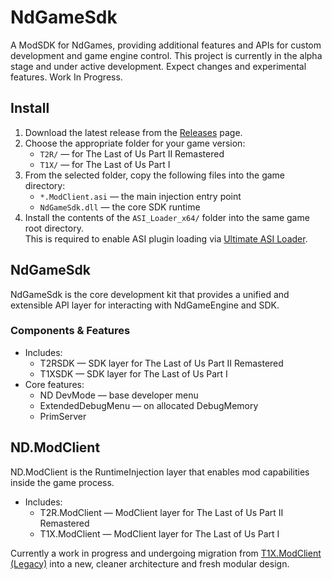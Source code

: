 # NdGameSdk
A ModSDK for NdGames, providing additional features and APIs for custom development and game engine control.
This project is currently in the alpha stage and under active development. Expect changes and experimental features. Work In Progress.

## Install

1. Download the latest release from the [Releases](https://github.com/ChartedClickers/NdGameSdk/releases/latest) page.
2. Choose the appropriate folder for your game version:
   - `T2R/` — for The Last of Us Part II Remastered
   - `T1X/` — for The Last of Us Part I
3. From the selected folder, copy the following files into the game directory:
   - `*.ModClient.asi` — the main injection entry point
   - `NdGameSdk.dll` — the core SDK runtime
4. Install the contents of the `ASI_Loader_x64/` folder into the same game root directory.  
   This is required to enable ASI plugin loading via [Ultimate ASI Loader](https://github.com/ThirteenAG/Ultimate-ASI-Loader).

## NdGameSdk

NdGameSdk is the core development kit that provides a unified and extensible API layer for interacting with NdGameEngine and SDK.

### Components & Features

- Includes:
  - T2RSDK — SDK layer for The Last of Us Part II Remastered
  - T1XSDK — SDK layer for The Last of Us Part I
- Core features:
  - ND DevMode — base developer menu
  - ExtendedDebugMenu — on allocated DebugMemory
  - PrimServer

## ND.ModClient

ND.ModClient is the RuntimeInjection layer that enables mod capabilities inside the game process.
- Includes:
  - T2R.ModClient — ModClient layer for The Last of Us Part II Remastered
  - T1X.ModClient — ModClient layer for The Last of Us Part I

Currently a work in progress and undergoing migration from [T1X.ModClient (Legacy)](https://github.com/ChartedClickers/T1X.ModClient) into a new, cleaner architecture and fresh modular design.